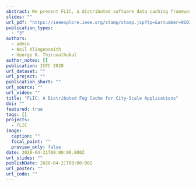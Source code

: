 ```yaml
---
abstract: We present FLIC, a distributed software data caching framework for fogs that reduces network traffic and latency. FLIC is targeted toward city-scale deployments of cooperative IoT devices in which each node gathers and shares data with surrounding devices. As machine learning and other data processing techniques that require large volumes of training data are ported to low-cost and low-power IoT systems, we expect that data analysis will be moved away from the cloud. Separation from the cloud will reduce reliance on power-hungry centralized cloud-based infrastructure. However, city-scale deployments of cooperative IoT devices often connect to the Internet with cellular service, in which service charges are proportional to network usage. IoT system architects must be clever in order to keep costs down in these scenarios. To reduce the network bandwidth required to operate city-scale deployments of cooperative IoT systems, FLIC implements a distributed cache on the IoT nodes in the fog. FLIC allows the IoT network to share its data without repetitively interacting with a simple cloud storage service, reducing calls out to a backing store. Our results displayed a less than 2% miss rate on reads. Thus, allowing for only 5% of requests needing the backing store. We were also able to achieve more than 50% reduction in bytes transmitted per second.
slides: ""
url_pdf: "https://ieeexplore.ieee.org/stamp/stamp.jsp?tp=&arnumber=9103479"
publication_types:
  - "3"
authors:
  - admin
  - Neil Klingensmith
  - George K. Thiruvathukal
author_notes: []
publication: ICFC 2020
url_dataset: ""
url_project: ""
publication_short: ""
url_source: ""
url_video: ""
title: "FLIC: A Distributed Fog Cache for City-Scale Applications"
doi: ""
featured: true
tags: []
projects:
  - FLIC
image:
  caption: ""
  focal_point: ""
  preview_only: false
date: 2020-04-21T00:00:00.000Z
url_slides: ""
publishDate: 2020-04-21T00:00:00Z
url_poster: ""
url_code: ""
---
```

